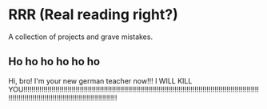 # RRR (Real reading right?)

A collection of projects and grave mistakes.

## Ho ho ho ho ho ho
Hi, bro! I'm your new german teacher now!!!
I WILL KILL YOU!!!!!!!!!!!!!!!!!!!!!!!!!!!!!!!!!!!!!!!!!!!!!!!!!!!!!!!!!!!!!!!!!!!!!!!!!!!!!!!!!!!!!!!!!!!!!!!!!!!!!!!!!!!!!!!!!!!!!!!!!!!!!!!!!!!!!!!!!!!!!!!!!!!!!!!!!!!!!!!!!!!!!!!!!!!